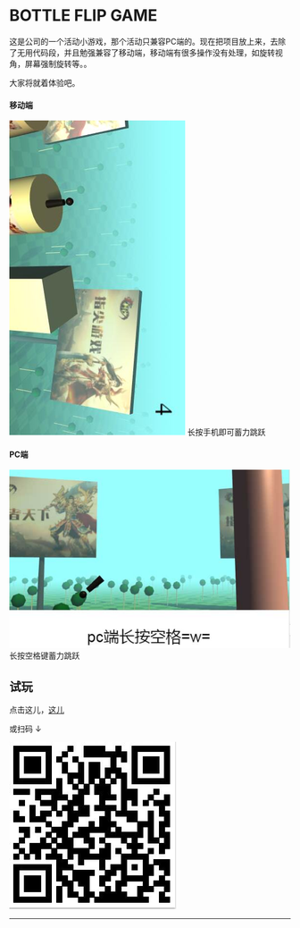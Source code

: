 # BOTTLE FLIP GAME
这是公司的一个活动小游戏，那个活动只兼容PC端的。现在把项目放上来，去除了无用代码段，并且勉强兼容了移动端，移动端有很多操作没有处理，如旋转视角，屏幕强制旋转等。。

大家将就着体验吧。

#### 移动端

<img src="./preview-m.jpg" style="margin:0 auto;">
长按手机即可蓄力跳跃

#### PC端

<img src="./preview-pc.jpg" style="margin:0 auto;">
长按空格键蓄力跳跃

## 试玩

点击这儿，[这儿](https://dwqdaiwenqi.github.io/bottle-flip-game/)

或扫码 ↓

<img src="./qr.jpg" style="margin:0 auto;">

---
